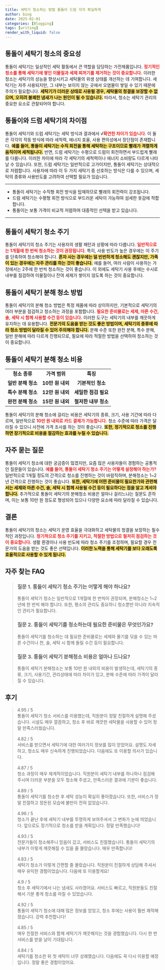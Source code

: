 ```yaml
---
title: 세탁기 청소하는 방법 통돌이 드럼 각각 확실하게
author: bing
date: 2025-02-01
categories: [Blogging]
tags: [writing]
render_with_liquid: false
---
```



<h2 id='통돌이 세탁기 청소의 중요성'>통돌이 세탁기 청소의 중요성</h2>

<p>통돌이 세탁기는 일상적인 세탁 활동에서 큰 역할을 담당하는 가전제품입니다. <b><span style="color: #ee2323;">정기적인 청소를 통해 세탁기에 쌓인 이물질과 세제 찌꺼기를 제거하는 것이 중요합니다.</span></b> 이러한 청소는 세탁기의 성능을 향상시키고 세탁물의 위생 상태를 개선하는 데 기여합니다. 세탁기는 자주 사용되지만, 그 내부는 보이지 않는 곳에서 오염물이 쌓일 수 있기 때문에 주의가 필요합니다. <b><span style="background-color: #ffe066;">세탁기가 더러운 상태로 사용될 경우, 세탁물의 청결을 보장할 수 없으며, 오히려 불쾌한 냄새가 나는 원인이 될 수 있습니다.</span></b> 따라서, 청소는 세탁기 관리의 중요한 요소로 관찰되어야 합니다.</p>

<h2 id='통돌이와 드럼 세탁기의 차이점'>통돌이와 드럼 세탁기의 차이점</h2>

<p>통돌이 세탁기와 드럼 세탁기는 세탁 방식과 결과에서 √<b><span style="color: #ee2323;">확연한 차이가 있습니다</span></b>. 이 둘은 각각의 작동 방식에 따라 세척력, 에너지 효율, 사용 편의성에서 장단점이 존재합니다. <b><span style="background-color: #ffe066;">예를 들어, 통돌이 세탁기는 수직 회전을 통해 세탁하는 구조이므로 빨래가 격렬하게 움직이며 세척됩니다.</span></b> 반면, 드럼 세탁기는 수평으로 드럼이 회전하면서 부드럽게 빨래를 다룹니다. 이러한 차이에 따라 각 세탁기의 세척력이나 에너지 소비량도 다르게 나타날 수 있습니다. 또한, 드럼 세탁기는 일반적으로 고가이지만, 통돌이 세탁기는 상대적으로 저렴합니다. 사용자에 따라 이 두 가지 세탁기 중 선호하는 방식은 다를 수 있으며, 세탁의 종류와 사용빈도를 고려하여 선택할 필요가 있습니다.</p>

<hr />

<ul>
    <li>통돌이 세탁기는 수직형 회전 방식을 탑재하므로 빨래의 회전력이 강조됩니다.</li>
    <li>드럼 세탁기는 수평형 회전 방식으로 부드러운 세탁이 가능하여 섬세한 옷감에 적합합니다.</li>
    <li>통돌이는 보통 가격이 비교적 저렴하여 대중적인 선택을 받고 있습니다.</li>
</ul>

<hr />

<h2 id='통돌이 세탁기 청소 주기'>통돌이 세탁기 청소 주기</h2>

<p>통돌이 세탁기의 청소 주기는 사용자의 생활 패턴과 상황에 따라 다릅니다. <b><span style="color: #ee2323;">일반적으로는 1개월에 한 번씩 청소하는 것이 권장됩니다.</span></b> 특히, 사용 빈도가 높은 경우에는 이 주기를 단축하여 청소해야 합니다. <b><span style="background-color: #ffe066;">혼자 사는 경우에는 덜 빈번하게 청소해도 괜찮지만, 가족이 있는 경우에는 자주 관리를 하는 것이 좋습니다.</span></b> 예를 들어, 여러 사람이 사용하는 가정에서는 2주에 한 번씩 청소하는 것이 좋습니다. 이 외에도 세탁기 사용 후에는 수시로 내부를 점검하여 이물질이나 잔여 세제가 쌓이지 않도록 하는 것이 중요합니다.</p>

<h2 id='통돌이 세탁기 분해 청소 방법'>통돌이 세탁기 분해 청소 방법</h2>

<p>통돌이 세탁기의 분해 청소 방법은 특정 제품에 따라 상이하지만, 기본적으로 세탁기의 여러 부분을 점검하고 청소하는 과정을 포함합니다. <b><span style="color: #ee2323;">필요한 준비물로는 세제, 마른 수건, 솔, 세탁 시 함께 사용할 수건 등이 있습니다.</span></b> 이러한 도구는 세탁기의 내부를 깨끗하게 유지하는 데 유용합니다. <b><span style="background-color: #ffe066;">전문가의 도움을 받는 것도 좋은 방법이며, 세탁기의 종류에 따라 청소 방법이 달라질 수 있어 주의해야 합니다.</span></b> 분해 수준 또한 완전 분해, 특수 분해, 일반 분해에 따라 다르게 진행되므로, 필요에 따라 적절한 방법을 선택하여 청소하는 것이 중요합니다.</p>

<h2 id='통돌이 세탁기 분해 청소 비용'>통돌이 세탁기 분해 청소 비용</h2>

<table>
    <tr>
        <td style="text-align: center; height: 17px;"><b>청소 종류</b></td>
        <td style="text-align: center; height: 17px;"><b>가격 범위</b></td>
        <td style="text-align: center; height: 17px;"><b>특징</b></td>
    </tr>
    <tr>
        <td style="text-align: center; height: 17px;"><b>일반 분해 청소</b></td>
        <td style="text-align: center; height: 17px;"><b>10만 원 내외</b></td>
        <td style="text-align: center; height: 17px;"><b>기본적인 청소</b></td>
    </tr>
    <tr>
        <td style="text-align: center; height: 17px;"><b>특수 분해 청소</b></td>
        <td style="text-align: center; height: 17px;"><b>12만 원 내외</b></td>
        <td style="text-align: center; height: 17px;"><b>세밀한 점검 필요</b></td>
    </tr>
    <tr>
        <td style="text-align: center; height: 17px;"><b>완전 분해 청소</b></td>
        <td style="text-align: center; height: 17px;"><b>15만 원 내외</b></td>
        <td style="text-align: center; height: 17px;"><b>철저한 내부 청소</b></td>
    </tr>
</table>

<p>통돌이 세탁기의 분해 청소에 걸리는 비용은 세탁기의 종류, 크기, 사용 기간에 따라 다르며, 일반적으로 <b><span style="color: #ee2323;">10만 원 내외로 카드 결제가 가능합니다.</span></b> 청소 수준에 따라 가격은 달라질 수 있으니 사전에 가격 조사를 하는 것이 좋습니다. <b><span style="background-color: #ffe066;">또한, 정기적으로 청소를 진행하면 장기적으로 비용을 절감하는 효과를 누릴 수 있습니다.</span></b></p>

<h2 id='자주 묻는 질문'>자주 묻는 질문</h2>

<p>통돌이 세탁기 청소에 대한 궁금증이 많겠지만, 요즘 많은 사용자들이 경험하는 공통적인 질문들이 있습니다. <b><span style="color: #ee2323;">예를 들어, 통돌이 세탁기 청소 주기는 어떻게 설정해야 하는가?</span></b> 일반적으로 1개월 정도의 간격으로 청소를 진행하는 것이 바람직하며, 분해청소는 1~2년 간격으로 진행하는 것이 좋습니다. <b><span style="background-color: #ffe066;">또한, 세탁기에 어떤 준비물이 필요한가와 관련해서는 세제와 마른 수건, 솔, 세탁 시 함께 사용될 수건 등이 필요하다는 점을 알고 계셔야 합니다.</span></b> 추가적으로 통돌이 세탁기의 분해청소 비용은 얼마나 걸리느냐는 질문도 흔하며, 이는 보통 10만 원 정도로 형성되어 있으나 다양한 요소에 따라 달라질 수 있습니다.</p>

<h2 id='결론'>결론</h2>

<p>통돌이 세탁기의 청소는 세탁기 운영 효율을 극대화하고 세탁물의 청결을 보장하는 필수적인 과정입니다. <b><span style="color: #ee2323;">정기적으로 청소 주기를 지키고, 적절한 방법으로 철저히 점검하는 것이 중요합니다.</span></b> 생활 환경이나 사용 빈도에 따라 청소 주기를 조정하며, 필요할 경우 전문가의 도움을 받는 것도 좋은 선택입니다. <b><span style="background-color: #ffe066;">이러한 노력을 통해 세탁기를 보다 오래도록 효율적으로 사용할 수 있게 됩니다.</span></b></p>


<h2 id='자주_찾는_FAQ'>자주 찾는 FAQ</h2>
<div itemscope="" itemtype="https://schema.org/FAQPage"> 
<blockquote> 
<div itemscope="" itemprop="mainEntity" itemtype="https://schema.org/Question"> 
<h3 itemprop="name">질문 1. 통돌이 세탁기 청소 주기는 어떻게 해야 하나요?</h3> 
<div itemscope="" itemprop="acceptedAnswer" itemtype="https://schema.org/Answer"> 
<span itemprop="text"> 
<p>통돌이 세탁기 청소는 일반적으로 1개월에 한 번씩이 권장되며, 분해청소는 1~2년에 한 번씩 해야 합니다. 또한, 평소의 관리도 중요하니 청소뿐만 아니라 지속적인 관리가 필요합니다.</p> 
</span> 
</div> 
</div> 
<div itemscope="" itemprop="mainEntity" itemtype="https://schema.org/Question"> 
<h3 itemprop="name">질문 2. 통돌이 세탁기를 청소하는데 필요한 준비물은 무엇인가요?</h3> 
<div itemscope="" itemprop="acceptedAnswer" itemtype="https://schema.org/Answer"> 
<span itemprop="text"> 
<p>통돌이 세탁기를 청소하는 데 필요한 준비물로는 세제와 물기를 닦을 수 있는 마른 수건이나 천, 솔, 세탁 시 함께 돌릴 수건 등이 필요합니다.</p> 
</span> 
</div> 
</div> 
<div itemscope="" itemprop="mainEntity" itemtype="https://schema.org/Question"> 
<h3 itemprop="name">질문 3. 통돌이 세탁기 분해청소 비용은 얼마나 드나요?</h3> 
<div itemscope="" itemprop="acceptedAnswer" itemtype="https://schema.org/Answer"> 
<span itemprop="text"> 
<p>통돌이 세탁기 분해청소는 보통 10만 원 내외의 비용이 발생하는데, 세탁기의 종류, 크기, 사용기간, 관리상태에 따라 차이가 있고, 분해 수준에 따라 가격이 달라질 수 있습니다.</p> 
</span> 
</div> 
</div> 
</blockquote> 
</div>
<h2 id='후기'>후기</h2>
<div itemscope itemtype="https://schema.org/Product">
  <blockquote>
  <div itemprop="review" itemscope itemtype="https://schema.org/Review">
      <div itemprop="reviewRating" itemscope itemtype="https://schema.org/Rating"> <span itemprop="ratingValue">4.95</span> / <span itemprop="bestRating">5</span> </div>
      <span itemprop="reviewBody">통돌이 세탁기 청소 서비스를 이용했는데, 직원분이 정말 친절하게 설명해 주셨습니다. 시설도 매우 깔끔하고, 청소 후 바로 깨끗한 세탁물을 사용할 수 있어 정말 만족스러웠습니다.</span>
  </div>
  <br>
  <div itemprop="review" itemscope itemtype="https://schema.org/Review">
      <div itemprop="reviewRating" itemscope itemtype="https://schema.org/Rating"> <span itemprop="ratingValue">4.82</span> / <span itemprop="bestRating">5</span> </div>
      <span itemprop="reviewBody">서비스를 받으면서 세탁기에 대한 여러가지 정보를 많이 얻었어요. 설명도 자세하고, 청소도 매우 신속하게 진행되었습니다. 다음에도 또 이용할 의사가 있습니다.</span>
  </div>
  <br>
  <div itemprop="review" itemscope itemtype="https://schema.org/Review">
      <div itemprop="reviewRating" itemscope itemtype="https://schema.org/Rating"> <span itemprop="ratingValue">4.87</span> / <span itemprop="bestRating">5</span> </div>
      <span itemprop="reviewBody">청소 과정이 매우 체계적이었습니다. 직원분이 세탁기 내부를 하나하나 점검해 주시며 더러운 부분을 모두 청소해 주셨고, 만족스러운 결과에 기분이 좋습니다.</span>
  </div>
  <br>
  <div itemprop="review" itemscope itemtype="https://schema.org/Review">
      <div itemprop="reviewRating" itemscope itemtype="https://schema.org/Rating"> <span itemprop="ratingValue">4.89</span> / <span itemprop="bestRating">5</span> </div>
      <span itemprop="reviewBody">통돌이 세탁기를 청소한 후 세탁 성능이 확실히 좋아졌습니다. 또한, 서비스가 정말 친절하고 정돈된 모습에 불만이 전혀 없었습니다.</span>
  </div>
  <br>
  <div itemprop="review" itemscope itemtype="https://schema.org/Review">
      <div itemprop="reviewRating" itemscope itemtype="https://schema.org/Rating"> <span itemprop="ratingValue">4.96</span> / <span itemprop="bestRating">5</span> </div>
      <span itemprop="reviewBody">청소가 끝난 후에 세탁기 내부를 투명하게 보여주셔서 그 변화가 눈에 띄었습니다. 앞으로도 정기적으로 청소를 받을 계획입니다. 정말 만족했습니다!</span>
  </div>
  <br>
  <div itemprop="review" itemscope itemtype="https://schema.org/Review">
      <div itemprop="reviewRating" itemscope itemtype="https://schema.org/Rating"> <span itemprop="ratingValue">4.93</span> / <span itemprop="bestRating">5</span> </div>
      <span itemprop="reviewBody">전문가들이 청소해주니 믿음이 갔고, 서비스도 친절했습니다. 통돌이 세탁기의 내부가 이렇게 깨끗해질 수 있을 줄 몰랐습니다. 매우 만족합니다!</span>
  </div>
  <br>
  <div itemprop="review" itemscope itemtype="https://schema.org/Review">
      <div itemprop="reviewRating" itemscope itemtype="https://schema.org/Rating"> <span itemprop="ratingValue">4.83</span> / <span itemprop="bestRating">5</span> </div>
      <span itemprop="reviewBody">세탁기 청소가 이렇게 간편할 줄 몰랐습니다. 직원분이 친절하게 상담해 주셔서 매우 유익한 경험이었습니다. 다음에 또 이용할게요!</span>
  </div>
  <br>
  <div itemprop="review" itemscope itemtype="https://schema.org/Review">
      <div itemprop="reviewRating" itemscope itemtype="https://schema.org/Rating"> <span itemprop="ratingValue">4.9</span> / <span itemprop="bestRating">5</span> </div>
      <span itemprop="reviewBody">청소 후 세탁기에서 나는 냄새도 사라졌어요. 서비스도 빠르고, 직원분들도 친절해서 기분 좋게 청소를 마칠 수 있었습니다.</span>
  </div>
  <br>
  <div itemprop="review" itemscope itemtype="https://schema.org/Review">
      <div itemprop="reviewRating" itemscope itemtype="https://schema.org/Rating"> <span itemprop="ratingValue">4.92</span> / <span itemprop="bestRating">5</span> </div>
      <span itemprop="reviewBody">통돌이 세탁기 청소에 대해 많은 정보를 얻었고, 청소 후에는 사용이 훨씬 쾌적해졌습니다. 강력 추천합니다!</span>
  </div>
  <br>
  <div itemprop="review" itemscope itemtype="https://schema.org/Review">
      <div itemprop="reviewRating" itemscope itemtype="https://schema.org/Rating"> <span itemprop="ratingValue">4.85</span> / <span itemprop="bestRating">5</span> </div>
      <span itemprop="reviewBody">매우 친절한 서비스와 함께 세탁기가 깨끗해지는 것을 경험했습니다. 다시 한 번 서비스를 받을 날이 기대됩니다.</span>
  </div>
  <br>
  <div itemprop="review" itemscope itemtype="https://schema.org/Review">
      <div itemprop="reviewRating" itemscope itemtype="https://schema.org/Rating"> <span itemprop="ratingValue">4.84</span> / <span itemprop="bestRating">5</span> </div>
      <span itemprop="reviewBody">세탁기를 청소한 뒤 첫 세탁이 너무 상쾌했습니다. 다음에도 꼭 다시 이용할 예정입니다. 정말 좋은 경험이었어요.</span>
  </div>
  </blockquote>
</div>
